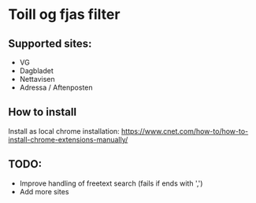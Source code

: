 # Toill og fjas filter

## Supported sites:
* VG
* Dagbladet
* Nettavisen
* Adressa / Aftenposten

## How to install
Install as local chrome installation: https://www.cnet.com/how-to/how-to-install-chrome-extensions-manually/

## TODO:
* Improve handling of freetext search (fails if ends with ',')
* Add more sites
